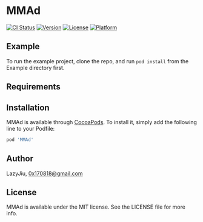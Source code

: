 # MMAd

[![CI Status](https://img.shields.io/travis/LazyJiu/MMAd.svg?style=flat)](https://travis-ci.org/LazyJiu/MMAd)
[![Version](https://img.shields.io/cocoapods/v/MMAd.svg?style=flat)](https://cocoapods.org/pods/MMAd)
[![License](https://img.shields.io/cocoapods/l/MMAd.svg?style=flat)](https://cocoapods.org/pods/MMAd)
[![Platform](https://img.shields.io/cocoapods/p/MMAd.svg?style=flat)](https://cocoapods.org/pods/MMAd)

## Example

To run the example project, clone the repo, and run `pod install` from the Example directory first.

## Requirements

## Installation

MMAd is available through [CocoaPods](https://cocoapods.org). To install
it, simply add the following line to your Podfile:

```ruby
pod 'MMAd'
```

## Author

LazyJiu, 0x170818@gmail.com

## License

MMAd is available under the MIT license. See the LICENSE file for more info.

